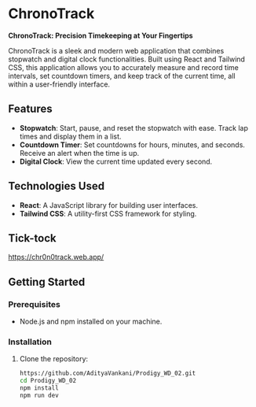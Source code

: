 # ChronoTrack

**ChronoTrack: Precision Timekeeping at Your Fingertips**

ChronoTrack is a sleek and modern web application that combines stopwatch and digital clock functionalities. Built using React and Tailwind CSS, this application allows you to accurately measure and record time intervals, set countdown timers, and keep track of the current time, all within a user-friendly interface.

## Features

- **Stopwatch**: Start, pause, and reset the stopwatch with ease. Track lap times and display them in a list.
- **Countdown Timer**: Set countdowns for hours, minutes, and seconds. Receive an alert when the time is up.
- **Digital Clock**: View the current time updated every second.


## Technologies Used

- **React**: A JavaScript library for building user interfaces.
- **Tailwind CSS**: A utility-first CSS framework for styling.

## Tick-tock
https://chr0n0track.web.app/

## Getting Started

### Prerequisites

- Node.js and npm installed on your machine.

### Installation

1. Clone the repository:
   ```bash
   https://github.com/AdityaVankani/Prodigy_WD_02.git
   cd Prodigy_WD_02
   npm install
   npm run dev
   

